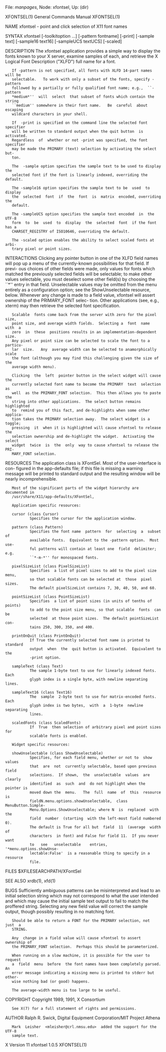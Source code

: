 File: *manpages*,  Node: xfontsel,  Up: (dir)

XFONTSEL(1)                 General Commands Manual                XFONTSEL(1)



NAME
       xfontsel - point and click selection of X11 font names

SYNTAX
       xfontsel  [-toolkitoption  ...]   [-pattern fontname] [-print] [-sample
       text] [-sample16 text16] [-sampleUCS textUCS] [-scaled]

DESCRIPTION
       The xfontsel application provides a simple way  to  display  the  fonts
       known  to  your  X  server, examine samples of each, and retrieve the X
       Logical Font Description ("XLFD") full name for a font.

       If -pattern is not specified, all fonts with XLFD 14-part names will be
       selectable.   To work with only a subset of the fonts, specify -pattern
       followed by a partially or fully qualified font name; e.g.,  ``-pattern
       *medium*''  will  select  that subset of fonts which contain the string
       ``medium'' somewhere in their font name.   Be  careful  about  escaping
       wildcard characters in your shell.

       If  -print is specified on the command line the selected font specifier
       will be written to standard output when the quit button  is  activated.
       Regardless  of  whether or not -print was specified, the font specifier
       may be made the PRIMARY (text) selection by activating the select  but-
       ton.

       The  -sample option specifies the sample text to be used to display the
       selected font if the font is linearly indexed, overriding the default.

       The -sample16 option specifies the sample text to be  used  to  display
       the  selected  font  if  the  font  is  matrix  encoded, overriding the
       default.

       The -sampleUCS option specifies the sample text encoded  in  the  UTF-8
       form  to  be  used  to  display  the  selected  font  if the font has a
       CHARSET_REGISTRY of ISO10646, overriding the default.

       The -scaled option enables the ability to select scaled fonts at  arbi-
       trary pixel or point sizes.

INTERACTIONS
       Clicking  any pointer button in one of the XLFD field names will pop up
       a menu of the currently-known possibilities for that field.  If  previ-
       ous  choices  of  other  fields  were made, only values for fonts which
       matched the previously selected fields  will  be  selectable;  to  make
       other  values  selectable,  you  must  deselect  some other field(s) by
       choosing the ``*'' entry in that field.   Unselectable  values  may  be
       omitted  from  the  menu  entirely  as  a configuration option; see the
       ShowUnselectable resource, below.  Whenever any change  is  made  to  a
       field  value, xfontsel will assert ownership of the PRIMARY_FONT selec-
       tion.  Other applications (see, e.g.,  xterm)  may  then  retrieve  the
       selected font specification.

       Scalable  fonts come back from the server with zero for the pixel size,
       point size, and average width fields.  Selecting a  font  name  with  a
       zero  in  these  positions results in an implementation-dependent size.
       Any pixel or point size can be selected to scale the font to a particu-
       lar  size.   Any  average width can be selected to anamorphically scale
       the font (although you may find this challenging given the size of  the
       average width menu).

       Clicking  the  left  pointer button in the select widget will cause the
       currently selected font name to become the PRIMARY  text  selection  as
       well  as the PRIMARY_FONT selection.  This then allows you to paste the
       string into other applications.  The select button remains  highlighted
       to  remind you of this fact, and de-highlights when some other applica-
       tion takes the PRIMARY selection away.  The select widget is a  toggle;
       pressing  it  when it is highlighted will cause xfontsel to release the
       selection ownership and de-highlight the widget.  Activating the select
       widget  twice  is  the  only  way to cause xfontsel to release the PRI-
       MARY_FONT selection.

RESOURCES
       The application class is XFontSel.  Most of the user-interface is  con-
       figured  in  the  app-defaults  file; if this file is missing a warning
       message will be printed to standard output  and  the  resulting  window
       will be nearly incomprehensible.

       Most of the significant parts of the widget hierarchy are documented in
       /usr/share/X11/app-defaults/XFontSel,

       Application specific resources:

       cursor (class Cursor)
               Specifies the cursor for the application window.

       pattern (class Pattern)
               Specifies the font name  pattern  for  selecting  a  subset  of
               available fonts.  Equivalent to the -pattern option.  Most use-
               ful patterns will contain at least one  field  delimiter;  e.g.
               ``*-m-*'' for monospaced fonts.

       pixelSizeList (class PixelSizeList)
               Specifies  a list of pixel sizes to add to the pixel size menu,
               so that scalable fonts can be selected at  those  pixel  sizes.
               The default pixelSizeList contains 7, 30, 40, 50, and 60.

       pointSizeList (class PointSizeList)
               Specifies  a list of point sizes (in units of tenths of points)
               to add to the point size menu, so that scalable  fonts  can  be
               selected  at those point sizes.  The default pointSizeList con-
               tains 250, 300, 350, and 400.

       printOnQuit (class PrintOnQuit)
               If True the currently selected font name is printed to standard
               output  when  the  quit button is activated.  Equivalent to the
               -print option.

       sampleText (class Text)
               The sample 1-byte text to use for linearly indexed fonts.  Each
               glyph index is a single byte, with newline separating lines.

       sampleText16 (class Text16)
               The  sample  2-byte text to use for matrix-encoded fonts.  Each
               glyph index is two bytes,  with  a  1-byte  newline  separating
               lines.

       scaledFonts (class ScaledFonts)
               If  True  then selection of arbitrary pixel and point sizes for
               scalable fonts is enabled.

       Widget specific resources:

       showUnselectable (class ShowUnselectable)
               Specifies, for each field menu, whether or not to  show  values
               that  are  not  currently selectable, based upon previous field
               selections.  If shown,  the  unselectable  values  are  clearly
               identified  as  such  and  do not highlight when the pointer is
               moved down the  menu.   The  full  name  of  this  resource  is
               fieldN.menu.options.showUnselectable,  class MenuButton.Simple-
               Menu.Options.ShowUnselectable; where N  is  replaced  with  the
               field  number  (starting  with the left-most field numbered 0).
               The default is True for all but  field  11  (average  width  of
               characters  in font) and False for field 11.  If you never want
               to   see   unselectable    entries,    '*menu.options.showUnse-
               lectable:False'  is a reasonable thing to specify in a resource
               file.

FILES
        $XFILESEARCHPATH/XFontSel

SEE ALSO
       xrdb(1), xfd(1)

BUGS
       Sufficiently ambiguous patterns can be misinterpreted and  lead  to  an
       initial  selection  string  which  may  not correspond to what the user
       intended and which may cause the initial sample text output to fail  to
       match the proffered string.  Selecting any new field value will correct
       the sample output, though possibly resulting in no matching font.

       Should be able to return a FONT for the PRIMARY selection, not  just  a
       STRING.

       Any  change in a field value will cause xfontsel to assert ownership of
       the PRIMARY_FONT selection.  Perhaps this should be parameterized.

       When running on a slow machine, it is possible for the user to  request
       a  field  menu  before  the font names have been completely parsed.  An
       error message indicating a missing menu is printed to stderr but other-
       wise nothing bad (or good) happens.

       The average-width menu is too large to be useful.

COPYRIGHT
       Copyright 1989, 1991,  X Consortium

       See X(7) for a full statement of rights and permissions.

AUTHOR
       Ralph R. Swick, Digital Equipment Corporation/MIT Project Athena

       Mark  Leisher  <mleisher@crl.nmsu.edu>  added the support for the UTF-8
       sample text.



X Version 11                    xfontsel 1.0.5                     XFONTSEL(1)
